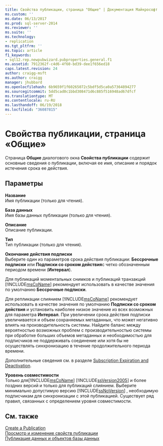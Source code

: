 ```yaml
---
title: Свойства публикации, страница "Общие" | Документация Майкрософт
ms.custom: ''
ms.date: 06/13/2017
ms.prod: sql-server-2014
ms.reviewer: ''
ms.suite: ''
ms.technology:
- replication
ms.tgt_pltfrm: ''
ms.topic: article
f1_keywords:
- sql12.rep.newpubwizard.pubproperties.general.f1
ms.assetid: 7912362f-c4d6-4f60-bd39-dee1f656ed18
caps.latest.revision: 24
author: craigg-msft
ms.author: craigg
manager: jhubbard
ms.openlocfilehash: 6b9659f1f60265072c5bdf5d5ca0a57364894277
ms.sourcegitcommit: 5dd5cad0c1bbd308471d6c885f516948ad67dfcf
ms.translationtype: MT
ms.contentlocale: ru-RU
ms.lasthandoff: 06/19/2018
ms.locfileid: "36087815"
---
```

# <a name="publication-properties-general"></a>Свойства публикации, страница «Общие»
  Страница **Общие** диалогового окна **Свойства публикации** содержит основные сведения о публикации, включая ее имя, описание и порядок истечения срока ее действия.  
  
## <a name="options"></a>Параметры  
 **Название**  
 Имя публикации (только для чтения).  
  
 **База данных**  
 Имя базы данных публикации (только для чтения).  
  
 **Описание**  
 Описание публикации.  
  
 **Тип**  
 Тип публикации (только для чтения).  
  
 **Окончание действия подписки**  
 Выберите один из параметров срока действия публикации: **Бессрочные подписки** или **Подписки со сроком действия**с четко обозначенным периодом времени (**Интервал**).  
  
 Для публикаций моментальных снимков и публикаций транзакций [!INCLUDE[msCoName](../../includes/msconame-md.md)] рекомендует использовать в качестве значения по умолчанию **Бессрочные подписки**.  
  
 Для репликации слиянием [!INCLUDE[msCoName](../../includes/msconame-md.md)] рекомендует использовать в качестве значения по умолчанию **Подписки со сроком действия** и установить наиболее низкое значение из всех возможных для параметра **Интервал**. При увеличении срока действия подписки увеличивается и объем сохраняемых метаданных, что может негативно влиять на производительность системы. Найдите баланс между вероятностью возможных проблем с производительностью системы при обработке больших объемов метаданных и необходимостью для подписчиков не поддерживать соединение или хотя бы не осуществлять синхронизацию в течение продолжительного периода времени.  
  
 Дополнительные сведения см. в разделе [Subscription Expiration and Deactivation](subscription-expiration-and-deactivation.md).  
  
 **Уровень совместимости**  
 Только для[!INCLUDE[msCoName](../../includes/msconame-md.md)] [!INCLUDE[ssVersion2005](../../includes/ssversion2005-md.md)] и более поздних версий и только для публикаций слиянием. Выберите минимально допустимую версию [!INCLUDE[ssNoVersion](../../includes/ssnoversion-md.md)] , необходимую подписчикам для синхронизации с этой публикацией. Существует ряд правил, связанных с определением уровня совместимости.  
  
## <a name="see-also"></a>См. также  
 [Create a Publication](publish/create-a-publication.md)   
 [Просмотр и изменение свойств публикации](publish/view-and-modify-publication-properties.md)   
 [Публикация данных и объектов базы данных](publish/publish-data-and-database-objects.md)  
  
  